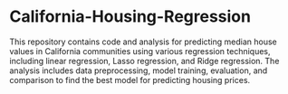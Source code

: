 # California-Housing-Regression
This repository contains code and analysis for predicting median house values in California communities using various regression techniques, including linear regression, Lasso regression, and Ridge regression. The analysis includes data preprocessing, model training, evaluation, and comparison to find the best model for predicting housing prices.
